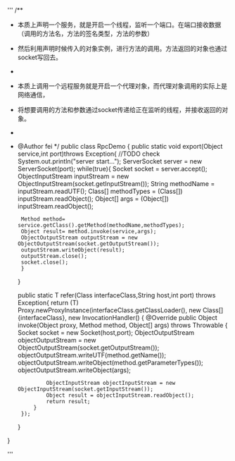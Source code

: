 '''
/**
 * 本质上声明一个服务，就是开启一个线程，监听一个端口。在端口接收数据（调用的方法名，方法的签名类型，方法的参数）
 * 然后利用声明时候传入的对象实例，进行方法的调用。方法返回的对象也通过socket写回去。
 *
 * 本质上调用一个远程服务就是开启一个代理对象，而代理对象调用的实际上是网络通信，
 * 将想要调用的方法和参数通过socket传递给正在监听的线程，并接收返回的对象。
 *
 * @Author fei
 */
public class RpcDemo {
    public static void export(Object service,int port)throws  Exception{
        //TODO check
        System.out.println("server start...");
        ServerSocket server = new ServerSocket(port);
        while(true){
        Socket socket = server.accept();
        ObjectInputStream inputStream = new ObjectInputStream(socket.getInputStream());
        String methodName = inputStream.readUTF();
        Class<?>[] methodTypes = (Class<?>[]) inputStream.readObject();
        Object[] args = (Object[]) inputStream.readObject();

        Method method= service.getClass().getMethod(methodName,methodTypes);
        Object result= method.invoke(service,args);
        ObjectOutputStream outputStream = new ObjectOutputStream(socket.getOutputStream());
        outputStream.writeObject(result);
        outputStream.close();
        socket.close();
        }

    }

    public static  <T> T refer(Class<T> interfaceClass,String host,int port) throws Exception{
        return (T) Proxy.newProxyInstance(interfaceClass.getClassLoader(), new Class[]{interfaceClass}, new InvocationHandler() {
            @Override
            public Object invoke(Object proxy, Method method, Object[] args) throws Throwable {
                Socket socket = new Socket(host,port);
                ObjectOutputStream objectOutputStream = new ObjectOutputStream(socket.getOutputStream());
                objectOutputStream.writeUTF(method.getName());
                objectOutputStream.writeObject(method.getParameterTypes());
                objectOutputStream.writeObject(args);

                ObjectInputStream objectInputStream = new ObjectInputStream(socket.getInputStream());
                Object result = objectInputStream.readObject();
                return result;
            }
        });
    }

}




'''